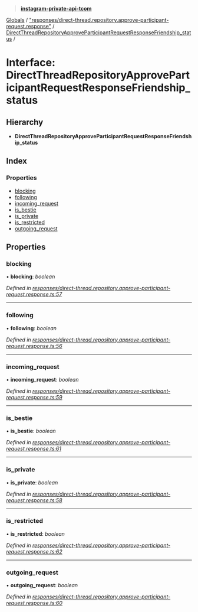 > **[instagram-private-api-tcom](../README.md)**

[Globals](../README.md) / ["responses/direct-thread.repository.approve-participant-request.response"](../modules/_responses_direct_thread_repository_approve_participant_request_response_.md) / [DirectThreadRepositoryApproveParticipantRequestResponseFriendship_status](_responses_direct_thread_repository_approve_participant_request_response_.directthreadrepositoryapproveparticipantrequestresponsefriendship_status.md) /

# Interface: DirectThreadRepositoryApproveParticipantRequestResponseFriendship_status

## Hierarchy

* **DirectThreadRepositoryApproveParticipantRequestResponseFriendship_status**

## Index

### Properties

* [blocking](_responses_direct_thread_repository_approve_participant_request_response_.directthreadrepositoryapproveparticipantrequestresponsefriendship_status.md#blocking)
* [following](_responses_direct_thread_repository_approve_participant_request_response_.directthreadrepositoryapproveparticipantrequestresponsefriendship_status.md#following)
* [incoming_request](_responses_direct_thread_repository_approve_participant_request_response_.directthreadrepositoryapproveparticipantrequestresponsefriendship_status.md#incoming_request)
* [is_bestie](_responses_direct_thread_repository_approve_participant_request_response_.directthreadrepositoryapproveparticipantrequestresponsefriendship_status.md#is_bestie)
* [is_private](_responses_direct_thread_repository_approve_participant_request_response_.directthreadrepositoryapproveparticipantrequestresponsefriendship_status.md#is_private)
* [is_restricted](_responses_direct_thread_repository_approve_participant_request_response_.directthreadrepositoryapproveparticipantrequestresponsefriendship_status.md#is_restricted)
* [outgoing_request](_responses_direct_thread_repository_approve_participant_request_response_.directthreadrepositoryapproveparticipantrequestresponsefriendship_status.md#outgoing_request)

## Properties

###  blocking

• **blocking**: *boolean*

*Defined in [responses/direct-thread.repository.approve-participant-request.response.ts:57](https://github.com/cuonglnhust/instagram-private-api-tcom/blob/3e16058/src/responses/direct-thread.repository.approve-participant-request.response.ts#L57)*

___

###  following

• **following**: *boolean*

*Defined in [responses/direct-thread.repository.approve-participant-request.response.ts:56](https://github.com/cuonglnhust/instagram-private-api-tcom/blob/3e16058/src/responses/direct-thread.repository.approve-participant-request.response.ts#L56)*

___

###  incoming_request

• **incoming_request**: *boolean*

*Defined in [responses/direct-thread.repository.approve-participant-request.response.ts:59](https://github.com/cuonglnhust/instagram-private-api-tcom/blob/3e16058/src/responses/direct-thread.repository.approve-participant-request.response.ts#L59)*

___

###  is_bestie

• **is_bestie**: *boolean*

*Defined in [responses/direct-thread.repository.approve-participant-request.response.ts:61](https://github.com/cuonglnhust/instagram-private-api-tcom/blob/3e16058/src/responses/direct-thread.repository.approve-participant-request.response.ts#L61)*

___

###  is_private

• **is_private**: *boolean*

*Defined in [responses/direct-thread.repository.approve-participant-request.response.ts:58](https://github.com/cuonglnhust/instagram-private-api-tcom/blob/3e16058/src/responses/direct-thread.repository.approve-participant-request.response.ts#L58)*

___

###  is_restricted

• **is_restricted**: *boolean*

*Defined in [responses/direct-thread.repository.approve-participant-request.response.ts:62](https://github.com/cuonglnhust/instagram-private-api-tcom/blob/3e16058/src/responses/direct-thread.repository.approve-participant-request.response.ts#L62)*

___

###  outgoing_request

• **outgoing_request**: *boolean*

*Defined in [responses/direct-thread.repository.approve-participant-request.response.ts:60](https://github.com/cuonglnhust/instagram-private-api-tcom/blob/3e16058/src/responses/direct-thread.repository.approve-participant-request.response.ts#L60)*
